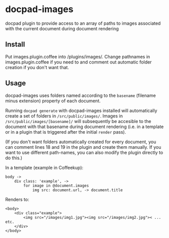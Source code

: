 # docpad-images

docpad plugin to provide access to an array of paths to images associated with the current document during document rendering

## Install

Put images.plugin.coffee into /plugins/images/. Change pathnames in images.plugin.coffee if you need to and comment out automatic folder creation if you don't want that.

## Usage

docpad-images uses folders named according to the <code>basename</code> (filename minus extension) property of each document.

Running <code>docpad generate</code> with docpad-images installed will automatically create a set of folders in <code>/src/public/images/</code>. Images in <code>/src/public/images/[basename]/</code> will subsequently be accesible to the document with that basename during document rendering (i.e. in a template or in a plugin that is triggered after the initial <code>render</code> pass).

(If you don't want folders automatically created for every document, you can comment lines 18 and 19 in the plugin and create them manually. If you want to use different path-names, you can also modify the plugin directly to do this.)

In a template (example in Coffeekup):

~~~
body ->
	div class: 'example', ->
		for image in @document.images
			img src: document.url, -> document.title
~~~

Renders to:

~~~
<body>
	<div class="example">
		<img src="/images/img1.jpg"><img src="/images/img2.jpg">< ... etc.
	</div>
</body>
~~~
